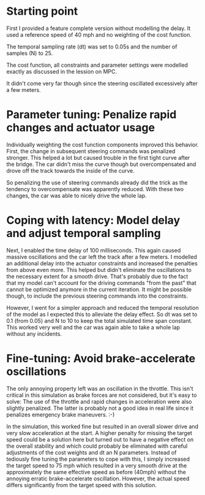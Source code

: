 # Starting point
First I provided a feature complete version without modelling the delay. It used a reference speed of 40 mph and no weighting of the cost function.

The temporal sampling rate (dt) was set to 0.05s and the number of samples (N) to 25.

The cost function, all constraints and parameter settings were modelled exactly as discussed in the lession on MPC.

It didn't come very far though since the steering oscillated excessively after a few meters.

# Parameter tuning: Penalize rapid changes and actuator usage
Individually weighting the cost function components improved this behavior. First, the change in subsequent steering commands was penalized stronger.
This helped a lot but caused trouble in the first tight curve after the bridge. The car didn't miss the curve though but overcompensated and drove off the track towards the inside of the curve.

So penalizing the use of steering commands already did the trick as the tendency to overcompensate was apparently reduced.
With these two changes, the car was able to nicely drive the whole lap.

# Coping with latency: Model delay and adjust temporal sampling
Next, I enabled the time delay of 100 milliseconds. This again caused massive oscillations and the car left the track after a few meters.
I modelled an additional delay into the actuator constraints and increased the penalties from above even more. This helped but didn't eliminate the oscillations to the necessary extent for a smooth drive. That's probably due to the fact that my model can't account for the driving commands "from the past" that cannot be optimized anymore in the current iteration. It might be possible though, to include the previous steering commands into the constraints.

However, I went for a simpler approach and reduced the temporal resolution of the model as I expected this to alleviate the delay effect. So dt was set to 0.1 (from 0.05) and N to 10 to keep the total simulated time span constant.
This worked very well and the car was again able to take a whole lap without any incidents.

# Fine-tuning: Avoid brake-accelerate oscillations
The only annoying property left was an oscillation in the throttle. This isn't critical in this simulation as brake forces are not considered, but it's easy to solve: The use of the throttle and rapid changes in acceleration were also slightly penalized. The latter is probably not a good idea in real life since it penalizes emergency brake maneuvers. :-)

In the simulation, this worked fine but resulted in an overall slower drive and very slow acceleration at the start. A higher penalty for missing the target speed could be a solution here but turned out to have a negative effect on the overall stability and which could probably be eliminated with careful adjustments of the cost weights and dt an N parameters. Instead of tediously fine tuning the parameters to cope with this, I simply increased the target speed to 75 mph which resulted in a very smooth drive at the approximately the same effective speed as before (40mph) without the annoying erratic brake-accelerate oscillation. However, the actual speed differs significantly from the target speed with this solution.
